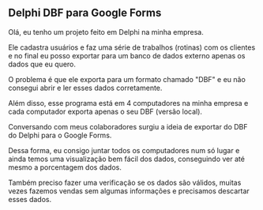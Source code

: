 ## Delphi DBF para Google Forms


Olá, eu tenho um projeto feito em Delphi na minha empresa.

Ele cadastra usuários e faz uma série de trabalhos (rotinas) com os clientes e no final eu posso exportar para um banco de dados externo apenas os dados que eu quero.

O problema é que ele exporta para um formato chamado "DBF" e eu não consegui abrir e ler esses dados corretamente.

Além disso, esse programa está em 4 computadores na minha empresa e cada computador exporta apenas o seu DBF (versão local).

Conversando com meus colaboradores surgiu a ideia de exportar do DBF do Delphi para o Google Forms.

Dessa forma, eu consigo juntar todos os computadores num só lugar e ainda temos uma visualização bem fácil dos dados, conseguindo ver até mesmo a porcentagem dos dados.

Também preciso fazer uma verificação se os dados são válidos, muitas vezes fazemos vendas sem algumas informações e precisamos descartar esses dados.

